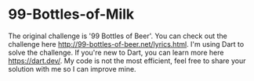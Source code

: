 # 99-Bottles-of-Milk
The original challenge is '99 Bottles of Beer'. 
You can check out the challenge here http://99-bottles-of-beer.net/lyrics.html.
I'm using Dart to solve the challenge.
If you're new to Dart, you can learn more here https://dart.dev/.
My code is not the most efficient, feel free to share your solution with me so I can improve mine. 

